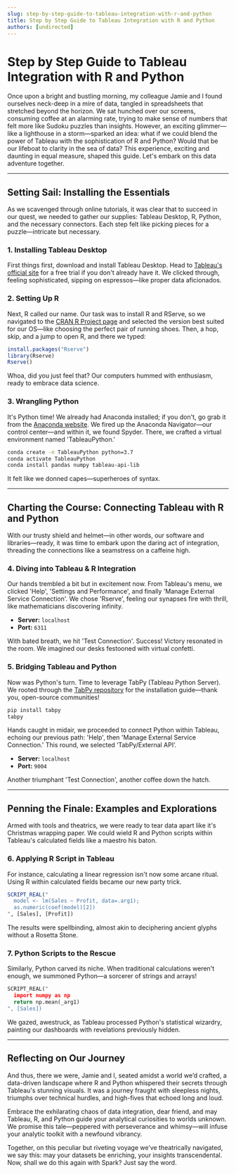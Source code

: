 ```yaml
---
slug: step-by-step-guide-to-tableau-integration-with-r-and-python
title: Step by Step Guide to Tableau Integration with R and Python
authors: [undirected]
---
```



# Step by Step Guide to Tableau Integration with R and Python

Once upon a bright and bustling morning, my colleague Jamie and I found ourselves neck-deep in a mire of data, tangled in spreadsheets that stretched beyond the horizon. We sat hunched over our screens, consuming coffee at an alarming rate, trying to make sense of numbers that felt more like Sudoku puzzles than insights. However, an exciting glimmer—like a lighthouse in a storm—sparked an idea: what if we could blend the power of Tableau with the sophistication of R and Python? Would that be our lifeboat to clarity in the sea of data? This experience, exciting and daunting in equal measure, shaped this guide. Let's embark on this data adventure together.

---

## Setting Sail: Installing the Essentials

As we scavenged through online tutorials, it was clear that to succeed in our quest, we needed to gather our supplies: Tableau Desktop, R, Python, and the necessary connectors. Each step felt like picking pieces for a puzzle—intricate but necessary.

### 1. Installing Tableau Desktop

First things first, download and install Tableau Desktop. Head to [Tableau's official site](https://www.tableau.com/products/desktop) for a free trial if you don't already have it. We clicked through, feeling sophisticated, sipping on espressos—like proper data aficionados.

### 2. Setting Up R

Next, R called our name. Our task was to install R and RServe, so we navigated to the [CRAN R Project page](https://cran.r-project.org/) and selected the version best suited for our OS—like choosing the perfect pair of running shoes. Then, a hop, skip, and a jump to open R, and there we typed:

```r
install.packages("Rserve")
library(Rserve)
Rserve()
```

Whoa, did you just feel that? Our computers hummed with enthusiasm, ready to embrace data science.

### 3. Wrangling Python

It's Python time! We already had Anaconda installed; if you don't, go grab it from the [Anaconda website](https://www.anaconda.com/products/individual). We fired up the Anaconda Navigator—our control center—and within it, we found Spyder. There, we crafted a virtual environment named 'TableauPython.'

```bash
conda create -n TableauPython python=3.7
conda activate TableauPython
conda install pandas numpy tableau-api-lib
```

It felt like we donned capes—superheroes of syntax.

---

## Charting the Course: Connecting Tableau with R and Python

With our trusty shield and helmet—in other words, our software and libraries—ready, it was time to embark upon the daring act of integration, threading the connections like a seamstress on a caffeine high.

### 4. Diving into Tableau & R Integration

Our hands trembled a bit but in excitement now. From Tableau's menu, we clicked 'Help', 'Settings and Performance', and finally 'Manage External Service Connection'. We chose 'Rserve', feeling our synapses fire with thrill, like mathematicians discovering infinity.

- **Server:** `localhost`
- **Port:** `6311`

With bated breath, we hit 'Test Connection'. Success! Victory resonated in the room. We imagined our desks festooned with virtual confetti.

### 5. Bridging Tableau and Python

Now was Python's turn. Time to leverage TabPy (Tableau Python Server). We rooted through the [TabPy repository](https://github.com/tableau/TabPy) for the installation guide—thank you, open-source communities!

```bash
pip install tabpy
tabpy
```

Hands caught in midair, we proceeded to connect Python within Tableau, echoing our previous path: 'Help', then 'Manage External Service Connection.' This round, we selected ‘TabPy/External API’.

- **Server:** `localhost`
- **Port:** `9004`

Another triumphant 'Test Connection', another coffee down the hatch.

---

## Penning the Finale: Examples and Explorations

Armed with tools and theatrics, we were ready to tear data apart like it's Christmas wrapping paper. We could wield R and Python scripts within Tableau's calculated fields like a maestro his baton.

### 6. Applying R Script in Tableau

For instance, calculating a linear regression isn't now some arcane ritual. Using R within calculated fields became our new party trick.

```r
SCRIPT_REAL("
  model <- lm(Sales ~ Profit, data=.arg1);
  as.numeric(coef(model)[2])
", [Sales], [Profit])
```

The results were spellbinding, almost akin to deciphering ancient glyphs without a Rosetta Stone.

### 7. Python Scripts to the Rescue

Similarly, Python carved its niche. When traditional calculations weren't enough, we summoned Python—a sorcerer of strings and arrays!

```python
SCRIPT_REAL("
  import numpy as np
  return np.mean(_arg1)
", [Sales])
```

We gazed, awestruck, as Tableau processed Python's statistical wizardry, painting our dashboards with revelations previously hidden.

---

## Reflecting on Our Journey

And thus, there we were, Jamie and I, seated amidst a world we’d crafted, a data-driven landscape where R and Python whispered their secrets through Tableau's stunning visuals. It was a journey fraught with sleepless nights, triumphs over technical hurdles, and high-fives that echoed long and loud.

Embrace the exhilarating chaos of data integration, dear friend, and may Tableau, R, and Python guide your analytical curiosities to worlds unknown. We promise this tale—peppered with perseverance and whimsy—will infuse your analytic toolkit with a newfound vibrancy.

Together, on this peculiar but riveting voyage we’ve theatrically navigated, we say this: may your datasets be enriching, your insights transcendental. Now, shall we do this again with Spark? Just say the word.
```